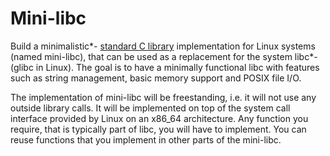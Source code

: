 # Mini-libc

Build a minimalistic*- [standard C library](https://en.wikipedia.org/wiki/C_standard_library) implementation for Linux systems (named mini-libc), that can be used as a replacement for the system libc*- (glibc in Linux). The goal is to have a minimally functional libc with features such as string management, basic memory support and POSIX file I/O.

The implementation of mini-libc will be freestanding, i.e. it will not use any outside library calls. It will be implemented on top of the system call interface provided by Linux on an x86_64 architecture. Any function you require, that is typically part of libc, you will have to implement. You can reuse functions that you implement in other parts of the mini-libc.
